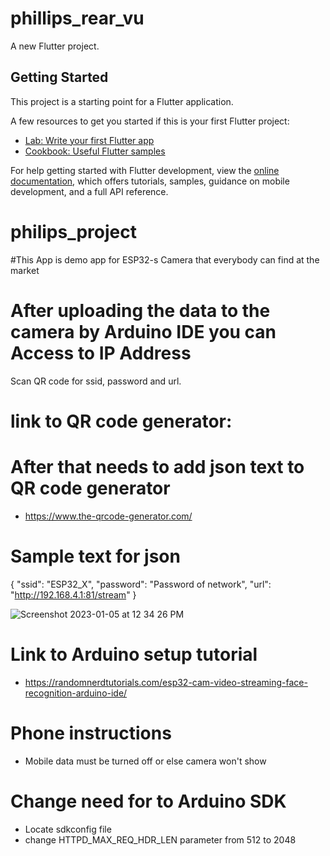 # phillips_rear_vu

A new Flutter project.

## Getting Started

This project is a starting point for a Flutter application.

A few resources to get you started if this is your first Flutter project:

- [Lab: Write your first Flutter app](https://docs.flutter.dev/get-started/codelab)
- [Cookbook: Useful Flutter samples](https://docs.flutter.dev/cookbook)

For help getting started with Flutter development, view the
[online documentation](https://docs.flutter.dev/), which offers tutorials,
samples, guidance on mobile development, and a full API reference.
# philips_project
#This App is demo app for ESP32-s Camera that everybody can find at the market
# After uploading the data to the camera by Arduino IDE you can Access to IP Address

Scan QR code for ssid, password and url.

# link to QR code generator:
# After that needs to add json text to QR code generator


- https://www.the-qrcode-generator.com/

# Sample text for json


{
"ssid": "ESP32_X",
"password": "Password of network",
"url": "http://192.168.4.1:81/stream"
}


![Screenshot 2023-01-05 at 12 34 26 PM](https://user-images.githubusercontent.com/91166301/210844558-ff0262fc-6ff5-4651-9f15-dfc761662fa6.png)


# Link to Arduino setup tutorial
- https://randomnerdtutorials.com/esp32-cam-video-streaming-face-recognition-arduino-ide/

# Phone instructions
- Mobile data must be turned off or else camera won't show

# Change need for to Arduino SDK
- Locate sdkconfig file
- change HTTPD_MAX_REQ_HDR_LEN parameter from 512 to 2048

